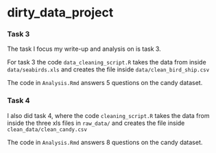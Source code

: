 # dirty_data_project

### Task 3

The task I focus my write-up and analysis on is task 3.

For task 3 the code `data_cleaning_script.R` takes the data from inside `data/seabirds.xls` and creates the file inside `data/clean_bird_ship.csv`

The code in `Analysis.Rmd` answers 5 questions on the candy dataset.

### Task 4

I also did task 4, where the code `cleaning_script.R` takes the data from inside the three xls files in `raw_data/` and creates the file inside `clean_data/clean_candy.csv`

The code in `Analysis.Rmd` answers 8 questions on the candy dataset.